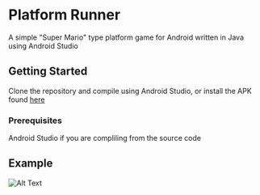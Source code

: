 # Platform Runner

A simple "Super Mario" type platform game for Android written in Java using Android Studio

## Getting Started

Clone the repository and compile using Android Studio, or install the APK found [here](https://github.com/Omar1vega/PlatformRunner/blob/master/PlatformRunner.apk)

### Prerequisites

Android Studio if you are compliling from the source code


## Example

![Alt Text](https://media.giphy.com/media/25EAfAOWyx5AV7VtbY/giphy.gif)